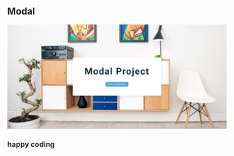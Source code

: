 ## Modal  
               
   
![alt text](<Screenshot 2024-02-17 221216.png>)      
            

### happy coding